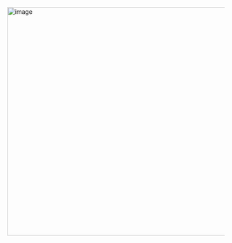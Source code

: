 <img width="528" alt="image" src="https://github.com/user-attachments/assets/9a100163-0e57-451b-8e7f-11fd6c5938cb">
